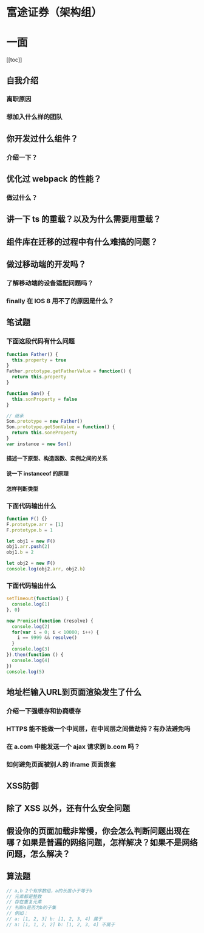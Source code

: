 # 富途证券（架构组）
# 一面
[[toc]]
## 自我介绍

### 离职原因

### 想加入什么样的团队

## 你开发过什么组件？

### 介绍一下？

## 优化过 webpack 的性能？

### 做过什么？

## 讲一下 ts 的重载？以及为什么需要用重载？

## 组件库在迁移的过程中有什么难搞的问题？

## 做过移动端的开发吗？

### 了解移动端的设备适配问题吗？

### finally 在 IOS 8 用不了的原因是什么？

## 笔试题

### 下面这段代码有什么问题

```js
function Father() {
  this.property = true
}
Father.prototype.getFatherValue = function() {
  return this.property
}

function Son() {
  this.sonProperty = false
}

// 继承
Son.prototype = new Father()
Son.prototype.getSonValue = function() {
  return this.soneProperty
}
var instance = new Son()
```

#### 描述一下原型、构造函数、实例之间的关系

#### 说一下 instanceof 的原理

#### 怎样判断类型

### 下面代码输出什么

```js
function F() {}
F.prototype.arr = [1]
F.prototype.b = 1

let obj1 = new F()
obj1.arr.push(2)
obj1.b = 2

let obj2 = new F()
console.log(obj2.arr, obj2.b)
```

### 下面代码输出什么

```js
setTimeout(function() {
  console.log(1)
}, 0)

new Promise(function (resolve) {
  console.log(2)
  for(var i = 0; i < 10000; i++) {
    i == 9999 && resolve()
  }
  console.log(3)
}).then(function () {
  console.log(4)
})
console.log(5)
```

## 地址栏输入URL到页面渲染发生了什么

### 介绍一下强缓存和协商缓存

### HTTPS 能不能做一个中间层，在中间层之间做劫持？有办法避免吗

### 在 a.com 中能发送一个 ajax 请求到 b.com 吗？

### 如何避免页面被别人的 iframe 页面嵌套

## XSS防御

## 除了 XSS 以外，还有什么安全问题

## 假设你的页面加载非常慢，你会怎么判断问题出现在哪？如果是普遍的网络问题，怎样解决？如果不是网络问题，怎么解决？

## 算法题

```js
// a,b 2个有序数组，a的长度小于等于b
// 元素都是整数
// 存在重复元素
// 判断a是否为b的子集
// 例如：
// a: [1, 2, 3] b: [1, 2, 3, 4] 属于
// a: [1, 1, 2, 2] b: [1, 2, 3, 4] 不属于
```

